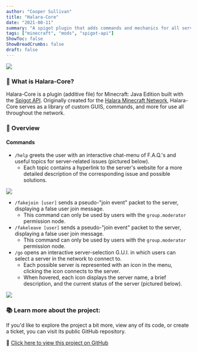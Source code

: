```yaml
---
author: "Cooper Sullivan"
title: "Halara-Core"
date: "2021-08-11"
summary: "A spigot plugin that adds commands and mechanics for all servers on Halara Network."
tags: ["minecraft", "mods", "spigot-api"]
ShowToc: false
ShowBreadCrumbs: false
draft: false
---
```


![](/images/halara-plugins/red.png#center)

### 📖 What is Halara-Core?
Halara-Core is a plugin (additive file) for Minecraft: Java Edition built with the [Spigot API](https://hub.spigotmc.org/stash/projects/SPIGOT).
Originally created for the [Halara Minecraft Network](https://mc.halara.net), Halara-Core serves as a library of custom GUIS, commands,
and more for use all throughout the network.

### 🔎 Overview
#### Commands
- ``/help`` greets the user with an interactive chat-menu of F.A.Q.'s and useful topics for server-related issues (pictured below).
	- Each topic contains a hyperlink to the server's website for a more detailed description of the corresponding issue and possible solutions.

![](/images/halara-core/chat-menu.png#center)


- ``/fakejoin [user]`` sends a pseudo-"join event" packet to the server, displaying a false user join message.
	- This command can only be used by users with the ``group.moderator`` permission node.
- ``/fakeleave [user]`` sends a pseudo-"join event" packet to the server, displaying a false user join message.
	- This command can only be used by users with the ``group.moderator`` permission node.
- ``/go`` opens an interactive server-selection G.U.I. in which users can select a server in the network to connect to.
	- Each possible server is represented with an icon in the menu, clicking the icon connects to the server.
	- When hovered, each icon displays the server name, a brief description, and the current status of the server (pictured below).

![](/images/halara-core/menu.png#center)
	
### 📚 Learn more about the project:
If you'd like to explore the project a bit more, view any of its code, or create a ticket,
you can visit its public GitHub repository.

🔗 [Click here to view this project on GitHub](https://github.com/coopersully/halara-core)